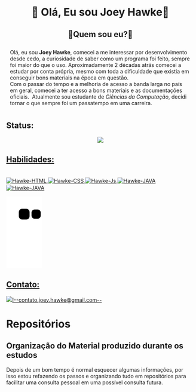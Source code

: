 <div>
 <h1 align="center">&#x1F44B; Olá, Eu sou Joey Hawke&#x1F44B;
</div>
<div>
 <h2 align="center">&#x1F4AD;Quem sou eu?&#x1F4AD; </h2>
 <p style="padding: 10px;">Olá, eu sou <strong>Joey Hawke</strong>, comecei a me interessar por desenvolvimento desde cedo, a curiosidade de saber como um programa foi feito, sempre foi maior do que o uso. Aproximadamente 2 décadas atrás comecei a estudar por conta própria, mesmo com toda a dificuldade que existia em conseguir bons materiais na época em questão.<br>Com o passar do tempo e a melhoria de acesso a banda larga no país em geral, comecei a ter acesso a bons materiais e as documentações oficiais.  Atualmente sou estudante de <em>Ciências da Computação</em>, decidi tornar o que sempre foi um passatempo em uma carreira.</p>
</div>

<!--# :metal: Olá, Eu sou Joey Hawke --> 

 

## Status:

  <div align="center">
    <a href="https://github.com/JoeyHawke">
    <!--<img height="180em" src="https://github-readme-stats.vercel.app/api?username=JoeyHawke&show_icons=true&theme=radical&include_all_commits=true&count_private=true"/>
    <!--<img height="180em" src="https://github-readme-stats.vercel.app/api?username=JoeyHawke&show_icons=true&theme=radical&include_all_commits=true&count_private=true"/>-->
    <!--<img height="180em" src="https://github-readme-stats.vercel.app/api/top-langs/?username=JoeyHawke&layout=compact&langs_count=7&theme=radical"/>-->
    <img src="https://github-profile-trophy.vercel.app/?username=JoeyHawke&row=1&theme=algolia&no-bg=true")/>
  </div>
   
## Habilidades:
  
  <div style="display: inline_block"><br>
    <img align="center" alt="Hawke-HTML" height="50" width="50" src="https://cdn.jsdelivr.net/gh/devicons/devicon/icons/html5/html5-original.svg"/>
    <img align="center" alt="Hawke-CSS" height="50" width="50" src="https://cdn.jsdelivr.net/gh/devicons/devicon/icons/css3/css3-original.svg"/> 
    <img align="center" alt="Hawke-Js" height="50" width="50" src="https://cdn.jsdelivr.net/gh/devicons/devicon/icons/javascript/javascript-original.svg"/> 
    <img align="center" alt="Hawke-JAVA" height="50" width="50" src="https://cdn.jsdelivr.net/gh/devicons/devicon/icons/java/java-original-wordmark.svg"/>
    <img align="center" alt="Hawke-JAVA" height="50" width="50" src="https://cdn.jsdelivr.net/gh/devicons/devicon/icons/c/c-original.svg" />
  </div>

  ![Snake animation](https://github.com/JoeyHawke/JoeyHawke/blob/output/github-contribution-grid-snake.svg)
## Contato:
  
  <a href="mailto:contato.joey.hawke@gmail.com"><img src="https://img.shields.io/badge/Gmail-D14836?style=for-the-badge&logo=gmail&logoColor=white" target="_blank"></a><!--contato.joey.hawke@gmail.com-->
 

# Repositórios
  
## Organização do Material produzido durante os estudos
  
  Depois de um bom tempo é normal esquecer algumas informações, por isso estou refazendo os passos e organizando tudo em repositórios para facilitar uma consulta pessoal em uma possível consulta futura.
<!---
JoeyHawke/JoeyHawke is a ✨ special ✨ repository because its `README.md` (this file) appears on your GitHub profile.
You can click the Preview link to take a look at your changes.
--->
